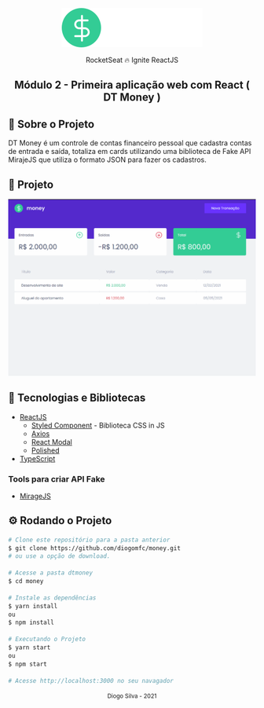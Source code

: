 <!-- Logotipo -->
<div align="center">
  <img src="docs/assets/logo.svg">
</div>

<!-- Title -->
<p align="center"> RocketSeat 🔥 Ignite ReactJS </p>

<!-- Subtitle -->
<h2 align="center"> Módulo 2 - Primeira aplicação web com React ( DT Money ) </h2>

<!-- Sobre o Projeto -->

## 🚀 Sobre o Projeto

DT Money é um controle de contas financeiro pessoal que cadastra contas de entrada e saída, totaliza em cards utilizando uma biblioteca de Fake API MirajeJS que utiliza o formato JSON para fazer os cadastros.

## 🎥 Projeto

<div align="center">
  <img src="docs/assets/gif.gif">
</div>

## 🧰 Tecnologias e Bibliotecas

- [ReactJS](https://pt-br.reactjs.org/tutorial/tutorial.html)
  - [Styled Component](https://www.npmjs.com/package/styled-components) - Biblioteca CSS in JS
  - [Axios](https://www.npmjs.com/package/axios)
  - [React Modal](https://www.npmjs.com/package/react-modal)
  - [Polished](https://www.npmjs.com/package/polished)
- [TypeScript](https://www.typescriptlang.org/)

### Tools para criar API Fake

- [MirageJS](https://miragejs.com/)

## ⚙️ Rodando o Projeto

```bash
# Clone este repositório para a pasta anterior
$ git clone https://github.com/diogomfc/money.git
# ou use a opção de download.

# Acesse a pasta dtmoney
$ cd money

# Instale as dependências
$ yarn install
ou
$ npm install

# Executando o Projeto
$ yarn start
ou
$ npm start

# Acesse http://localhost:3000 no seu navagador
```

<div align="center">
  <small>Diogo Silva - 2021</small>
</div>

